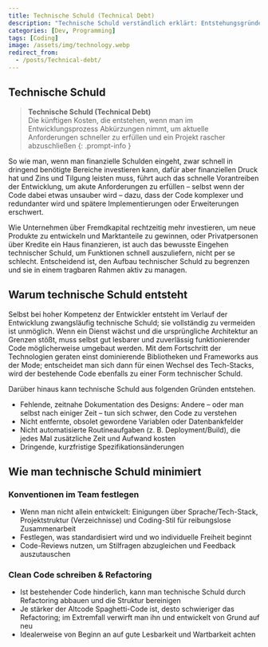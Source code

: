```yaml
---
title: Technische Schuld (Technical Debt)
description: "Technische Schuld verständlich erklärt: Entstehungsgründe und praxiserprobte Methoden, um sie in Softwareprojekten zu vermeiden, zu reduzieren und nachhaltig zu beherrschen."
categories: [Dev, Programming]
tags: [Coding]
image: /assets/img/technology.webp
redirect_from:
  - /posts/Technical-debt/
---
```


## Technische Schuld
> **Technische Schuld (Technical Debt)**  
> Die künftigen Kosten, die entstehen, wenn man im Entwicklungsprozess Abkürzungen nimmt, um aktuelle Anforderungen schneller zu erfüllen und ein Projekt rascher abzuschließen
{: .prompt-info }

So wie man, wenn man finanzielle Schulden eingeht, zwar schnell in dringend benötigte Bereiche investieren kann, dafür aber finanziellen Druck hat und Zins und Tilgung leisten muss, führt auch das schnelle Vorantreiben der Entwicklung, um akute Anforderungen zu erfüllen – selbst wenn der Code dabei etwas unsauber wird – dazu, dass der Code komplexer und redundanter wird und spätere Implementierungen oder Erweiterungen erschwert.

Wie Unternehmen über Fremdkapital rechtzeitig mehr investieren, um neue Produkte zu entwickeln und Marktanteile zu gewinnen, oder Privatpersonen über Kredite ein Haus finanzieren, ist auch das bewusste Eingehen technischer Schuld, um Funktionen schnell auszuliefern, nicht per se schlecht. Entscheidend ist, den Aufbau technischer Schuld zu begrenzen und sie in einem tragbaren Rahmen aktiv zu managen.

## Warum technische Schuld entsteht
Selbst bei hoher Kompetenz der Entwickler entsteht im Verlauf der Entwicklung zwangsläufig technische Schuld; sie vollständig zu vermeiden ist unmöglich.
Wenn ein Dienst wächst und die ursprüngliche Architektur an Grenzen stößt, muss selbst gut lesbarer und zuverlässig funktionierender Code möglicherweise umgebaut werden.
Mit dem Fortschritt der Technologien geraten einst dominierende Bibliotheken und Frameworks aus der Mode; entscheidet man sich dann für einen Wechsel des Tech-Stacks, wird der bestehende Code ebenfalls zu einer Form technischer Schuld.

Darüber hinaus kann technische Schuld aus folgenden Gründen entstehen.
- Fehlende, zeitnahe Dokumentation des Designs: Andere – oder man selbst nach einiger Zeit – tun sich schwer, den Code zu verstehen
- Nicht entfernte, obsolet gewordene Variablen oder Datenbankfelder
- Nicht automatisierte Routineaufgaben (z. B. Deployment/Build), die jedes Mal zusätzliche Zeit und Aufwand kosten
- Dringende, kurzfristige Spezifikationsänderungen

## Wie man technische Schuld minimiert
### Konventionen im Team festlegen
- Wenn man nicht allein entwickelt: Einigungen über Sprache/Tech-Stack, Projektstruktur (Verzeichnisse) und Coding-Stil für reibungslose Zusammenarbeit
- Festlegen, was standardisiert wird und wo individuelle Freiheit beginnt
- Code-Reviews nutzen, um Stilfragen abzugleichen und Feedback auszutauschen

### Clean Code schreiben & Refactoring
- Ist bestehender Code hinderlich, kann man technische Schuld durch Refactoring abbauen und die Struktur bereinigen
- Je stärker der Altcode Spaghetti-Code ist, desto schwieriger das Refactoring; im Extremfall verwirft man ihn und entwickelt von Grund auf neu
- Idealerweise von Beginn an auf gute Lesbarkeit und Wartbarkeit achten
